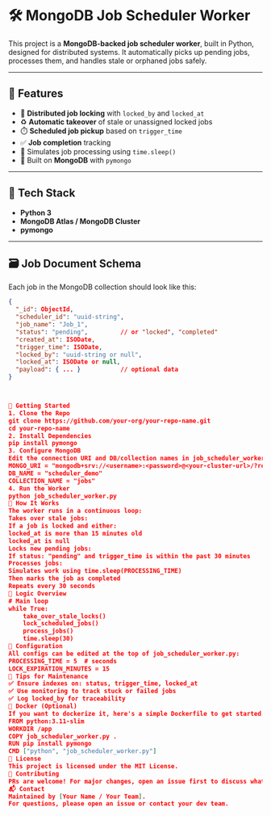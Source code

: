 # 🛠️ MongoDB Job Scheduler Worker

This project is a **MongoDB-backed job scheduler worker**, built in Python, designed for distributed systems. It automatically picks up pending jobs, processes them, and handles stale or orphaned jobs safely.

---

## 📌 Features

- 🔐 **Distributed job locking** with `locked_by` and `locked_at`
- ♻️ **Automatic takeover** of stale or unassigned locked jobs
- ⏱️ **Scheduled job pickup** based on `trigger_time`
- ✅ **Job completion** tracking
- 🧪 Simulates job processing using `time.sleep()`
- 🧱 Built on **MongoDB** with `pymongo`

---

## 🧰 Tech Stack

- **Python 3**
- **MongoDB Atlas / MongoDB Cluster**
- **pymongo**

---

## 🗃️ Job Document Schema

Each job in the MongoDB collection should look like this:

```json
{
  "_id": ObjectId,
  "scheduler_id": "uuid-string",
  "job_name": "Job_1",
  "status": "pending",         // or "locked", "completed"
  "created_at": ISODate,
  "trigger_time": ISODate,
  "locked_by": "uuid-string or null",
  "locked_at": ISODate or null,
  "payload": { ... }           // optional data
}



🚀 Getting Started
1. Clone the Repo
git clone https://github.com/your-org/your-repo-name.git
cd your-repo-name
2. Install Dependencies
pip install pymongo
3. Configure MongoDB
Edit the connection URI and DB/collection names in job_scheduler_worker.py:
MONGO_URI = "mongodb+srv://<username>:<password>@<your-cluster-url>/?retryWrites=true&w=majority"
DB_NAME = "scheduler_demo"
COLLECTION_NAME = "jobs"
4. Run the Worker
python job_scheduler_worker.py
🔄 How It Works
The worker runs in a continuous loop:
Takes over stale jobs:
If a job is locked and either:
locked_at is more than 15 minutes old
locked_at is null
Locks new pending jobs:
If status: "pending" and trigger_time is within the past 30 minutes
Processes jobs:
Simulates work using time.sleep(PROCESSING_TIME)
Then marks the job as completed
Repeats every 30 seconds
🧠 Logic Overview
# Main loop
while True:
    take_over_stale_locks()
    lock_scheduled_jobs()
    process_jobs()
    time.sleep(30)
🔧 Configuration
All configs can be edited at the top of job_scheduler_worker.py:
PROCESSING_TIME = 5  # seconds
LOCK_EXPIRATION_MINUTES = 15
🧹 Tips for Maintenance
✅ Ensure indexes on: status, trigger_time, locked_at
✅ Use monitoring to track stuck or failed jobs
✅ Log locked_by for traceability
🐳 Docker (Optional)
If you want to dockerize it, here's a simple Dockerfile to get started:
FROM python:3.11-slim
WORKDIR /app
COPY job_scheduler_worker.py .
RUN pip install pymongo
CMD ["python", "job_scheduler_worker.py"]
📄 License
This project is licensed under the MIT License.
🤝 Contributing
PRs are welcome! For major changes, open an issue first to discuss what you’d like to change.
📬 Contact
Maintained by [Your Name / Your Team].
For questions, please open an issue or contact your dev team.

